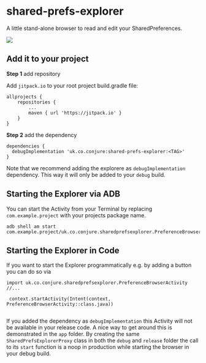 # shared-prefs-explorer

A little stand-alone browser to read and edit your SharedPreferences.


[![](https://jitpack.io/v/uk.co.conjure/shared-prefs-explorer.svg)](https://jitpack.io/#uk.co.conjure/shared-prefs-explorer)


## Add it to your project

**Step 1** add repository

Add `jitpack.io` to your root project build.gradle file:
```
allprojects {
	repositories {
		...
		maven { url 'https://jitpack.io' }
	}
}

```

**Step 2** add the dependency

```
dependencies {
  debugImplementation 'uk.co.conjure:shared-prefs-explorer:<TAG>'
}
```

Note that we recommend adding the explorere as `debugImplementation` dependency. This way it will only be added to your `debug` build.

## Starting the Explorer via ADB

You can start the Activity from your Terminal by replacing `com.example.project` with your projects package name.

```
adb shell am start com.example.project/uk.co.conjure.sharedprefsexplorer.PreferenceBrowserActivity
```

## Starting the Explorer in Code

If you want to start the Explorer programmatically e.g. by adding a button you can do so via
```
import uk.co.conjure.sharedprefsexplorer.PreferenceBrowserActivity
//...
 
 context.startActivity(Intent(context, PreferenceBrowserActivity::class.java))
 
```

If you added the dependency as `debugImplementation` this Activity will not be available in your release code. A nice way to get around this is demonstrated in the `app` folder.
By creating the same `SharedPrefsExplorerProxy` class in both the `debug` and `release` folder the call to its `start` function is a noop in production while starting the browser in your debug build.
